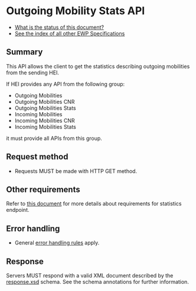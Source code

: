 Outgoing Mobility Stats API
===========================

* [What is the status of this document?][statuses]
* [See the index of all other EWP Specifications][develhub]


Summary
-------

This API allows the client to get the statistics describing outgoing mobilities from the sending HEI.

If HEI provides any API from the following group:
* Outgoing Mobilities
* Outgoing Mobilities CNR
* Outgoing Mobilities Stats
* Incoming Mobilities
* Incoming Mobilities CNR
* Incoming Mobilities Stats

it must provide all APIs from this group.


Request method
--------------

* Requests MUST be made with HTTP GET method.


Other requirements
------------------

Refer to [this document][ewp-architecture] for more details about requirements for statistics endpoint.


Error handling
------------------------------

* General [error handling rules][error-handling] apply.

Response
--------

Servers MUST respond with a valid XML document described by the
[response.xsd](response.xsd) schema. See the schema annotations for
further information.


[develhub]: http://developers.erasmuswithoutpaper.eu/
[statuses]: https://github.com/erasmus-without-paper/ewp-specs-management#statuses
[error-handling]: https://github.com/erasmus-without-paper/ewp-specs-architecture#error-handling
[ewp-architecture]: https://github.com/erasmus-without-paper/ewp-specs-architecture#ewp-statistics